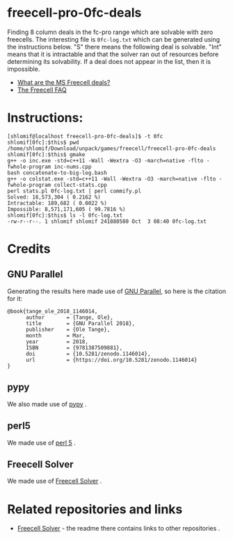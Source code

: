 # freecell-pro-0fc-deals

Finding 8 column deals in the fc-pro range which are solvable with zero
freecells. The interesting file is `0fc-log.txt` which can be generated using
the instructions below. "S" there means the following deal is solvable. "Int"
means that it is intractable and that the solver ran out of resources before
determining its solvability. If a deal does not appear in the list,
then it is impossible.

* [What are the MS Freecell deals?](http://fc-solve.shlomifish.org/faq.html#what_are_ms_deals)
* [The Freecell FAQ](http://www.solitairelaboratory.com/fcfaq.html)

# Instructions:

```
[shlomif@localhost freecell-pro-0fc-deals]$ -t 0fc
shlomif[0fc]:$this$ pwd
/home/shlomif/Download/unpack/games/freecell/freecell-pro-0fc-deals
shlomif[0fc]:$this$ gmake
g++ -o inc.exe -std=c++11 -Wall -Wextra -O3 -march=native -flto -fwhole-program inc-nums.cpp
bash concatenate-to-big-log.bash
g++ -o colstat.exe -std=c++11 -Wall -Wextra -O3 -march=native -flto -fwhole-program collect-stats.cpp
perl stats.pl 0fc-log.txt | perl commify.pl
Solved: 18,573,304 ( 0.2162 %)
Intractable: 189,682 ( 0.0022 %)
Impossible: 8,571,171,605 ( 99.7816 %)
shlomif[0fc]:$this$ ls -l 0fc-log.txt
-rw-r--r--. 1 shlomif shlomif 241880580 Oct  3 08:40 0fc-log.txt
```

# Credits

## GNU Parallel

Generating the results here made use of
[GNU Parallel](https://www.gnu.org/software/parallel/), so here is the citation
for it:

```
@book{tange_ole_2018_1146014,
      author       = {Tange, Ole},
      title        = {GNU Parallel 2018},
      publisher    = {Ole Tange},
      month        = Mar,
      year         = 2018,
      ISBN         = {9781387509881},
      doi          = {10.5281/zenodo.1146014},
      url          = {https://doi.org/10.5281/zenodo.1146014}
}
```

## pypy

We also made use of [pypy](http://pypy.org/) .

## perl5

We made use of [perl 5](https://dev.perl.org/perl5/) .

## Freecell Solver

We made use of [Freecell Solver](http://fc-solve.shlomifish.org/) .

# Related repositories and links

* [Freecell Solver](https://github.com/shlomif/fc-solve) - the readme there contains links to other repositories .
